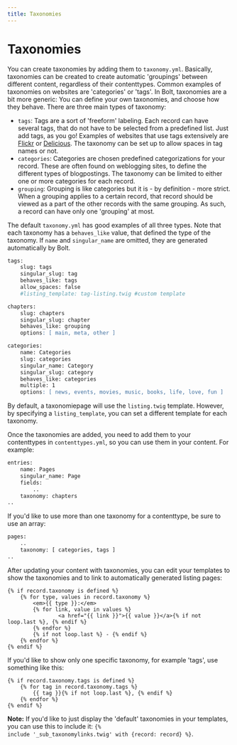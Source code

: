 ```yaml
---
title: Taxonomies
---
```

Taxonomies
==========

You can create taxonomies by adding them to `taxonomy.yml`. Basically,
taxonomies can be created to create automatic 'groupings' between different
content, regardless of their contenttypes. Common examples of taxonomies on
websites are 'categories' or 'tags'. In Bolt, taxonomies are a bit more generic:
You can define your own taxonomies, and choose how they behave. There are three
main types of taxonomy:

  - `tags`: Tags are a sort of 'freeform' labeling. Each record can have several
    tags, that do not have to be selected from a predefined list. Just add tags,
    as you go! Examples of websites that use tags extensively are
    [Flickr](http://www.flickr.com/search/?q=tag%3Akitten) or
    [Delicious](https://delicious.com/tag/kittens). The taxonomy can be set up to
    allow spaces in tag names or not.
  - `categories`: Categories are chosen predefined categorizations for your
    record. These are often found on weblogging sites, to define the different
    types of blogpostings. The taxonomy can be limited to either one or more
    categories for each record.
  - `grouping`: Grouping is like categories but it is - by definition - more
    strict. When a grouping applies to a certain record, that record should be
    viewed as a part of the other records with the same grouping. As such, a
    record can have only one 'grouping' at most.

The default `taxonomy.yml` has good examples of all three types. Note that each
taxonomy has a `behaves_like` value, that defined the type of the taxonomy. If
`name` and `singular_name` are omitted, they are generated automatically by
Bolt.

```apache
tags:
    slug: tags
    singular_slug: tag
    behaves_like: tags
    allow_spaces: false
    #listing_template: tag-listing.twig #custom template

chapters:
    slug: chapters
    singular_slug: chapter
    behaves_like: grouping
    options: [ main, meta, other ]

categories:
    name: Categories
    slug: categories
    singular_name: Category
    singular_slug: category
    behaves_like: categories
    multiple: 1
    options: [ news, events, movies, music, books, life, love, fun ]
```
By default, a taxonomiepage will use the `listing.twig` template. However, by specifying a `listing_template`, you can set a different template for each taxonomy.

Once the taxonomies are added, you need to add them to your contenttypes in
`contenttypes.yml`, so you can use them in your content. For example:

```apache
entries:
    name: Pages
    singular_name: Page
    fields:
        ..
    taxonomy: chapters
..
```

If you'd like to use more than one taxonomy for a contenttype, be sure to use an
array:

```apache
pages:
    ..
    taxonomy: [ categories, tags ]
..
```

After updating your content with taxonomies, you can edit your templates to show
the taxonomies and to link to automatically generated listing pages:

```
{% if record.taxonomy is defined %}
    {% for type, values in record.taxonomy %}
        <em>{{ type }}:</em>
        {% for link, value in values %}
                <a href="{{ link }}">{{ value }}</a>{% if not loop.last %}, {% endif %}
        {% endfor %}
        {% if not loop.last %} - {% endif %}
    {% endfor %}
{% endif %}
```

If you'd like to show only one specific taxonomy, for example 'tags', use
something like this:

```
{% if record.taxonomy.tags is defined %}
    {% for tag in record.taxonomy.tags %}
        {{ tag }}{% if not loop.last %}, {% endif %}
    {% endfor %}
{% endif %}
```

<p class="note"><strong>Note:</strong> If you'd like to just display the
'default' taxonomies in your templates, you can use this to include it: <code>{%
include '_sub_taxonomylinks.twig' with {record: record} %}</code>.</p>
